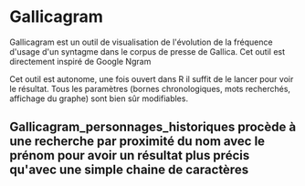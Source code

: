 # Gallicagram
Gallicagram est un outil de visualisation de l'évolution de la fréquence d'usage d'un syntagme dans le corpus de presse de Gallica. Cet outil est directement inspiré de Google Ngram

Cet outil est autonome, une fois ouvert dans R il suffit de le lancer pour voir le résultat. Tous les paramètres (bornes chronologiques, mots recherchés, affichage du graphe) sont bien sûr modifiables.

## Gallicagram_personnages_historiques procède à une recherche par proximité du nom avec le prénom pour avoir un résultat plus précis qu'avec une simple chaine de caractères

